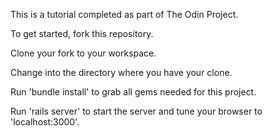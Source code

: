 This is a tutorial completed as part of The Odin Project.

To get started, fork this repository.

Clone your fork to your workspace.

Change into the directory where you have your clone.

Run 'bundle install' to grab all gems needed for this project.

Run 'rails server' to start the server and tune your browser to 'localhost:3000'.
